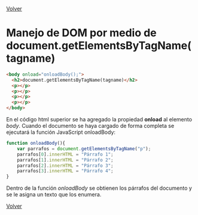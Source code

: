 [Volver](../)
# Manejo de DOM por medio de document.getElementsByTagName(tagname)

```html
<body onload="onloadBody();">
  <h2>document.getElementsByTagName(tagname)</h2>
  <p></p>
  <p></p>
  <p></p>
  <p></p>
</body>
```

En el código html superior se ha agregado la propiedad **onload** al elemento *body*. Cuando el documento se haya cargado de forma completa se ejecutará la función JavaScript onloadBody:

```javascript
function onloadBody(){
    var parrafos = document.getElementsByTagName("p");
    parrafos[0].innerHTML = "Párrafo 1";
    parrafos[1].innerHTML = "Párrafo 2";
    parrafos[2].innerHTML = "Párrafo 3";
    parrafos[3].innerHTML = "Párrafo 4";
}
```

Dentro de la función *onloadBody* se obtienen los párrafos del documento y se le asigna un texto que los enumera.

[Volver](../)